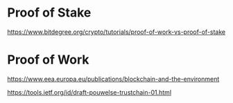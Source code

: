 # Proof of Stake
https://www.bitdegree.org/crypto/tutorials/proof-of-work-vs-proof-of-stake

# Proof of Work
https://www.eea.europa.eu/publications/blockchain-and-the-environment

https://tools.ietf.org/id/draft-pouwelse-trustchain-01.html